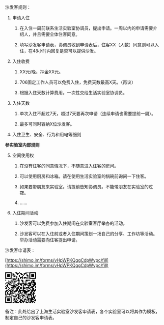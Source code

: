 沙发客规则：



1. 申请入住

    1. 在入住一周前联系生活实验室协调员，提出申请。一周以内的申请需要介绍人，并且需要全体住客同意。

    2. 填写沙发客申请表，协调员收到申请表后，住客XX（人数）同意则可以入住，在48小时内回复是否可以提供沙发。

2. 入住收费

    1. XX元/晚，押金XX元。

    2. 706固定工作人员可以免费入住，免费天数最高X天。（再议）

    3. 根据入住天数计算费用，一次性交给生活实验室协调员。

3. 入住天数

    1. 单次入住不超过7天，超过7天要再次申请（连续申请也需要提前一周）。

    2. 最多可同时容纳X位沙发客。

4. 入住卫生、安全、行为和用电等细则



**参实验室内部规则**



5. 空间使用权

    1. 在没有住客的同意情况下，不随意进入住客的房间。

    2. 可以使用厨房和冰箱。请在使用生活实验室的锅碗前询问一下住客。

    3. 如果要带朋友来实验室，请提前告知协调员。不能带朋友在实验室的过夜。

    4. ......

6. 入住期间活动

    1. 沙发客可以免费参加入住期间在实验室客厅举办的活动。

    2. 沙发客可以在入住前或者入住期间策划一场自己的分享、工作坊等活动。举办活动需要向住客提出申请。



沙发客申请表：



[https://shimo.im/forms/vHpWPKQggCdpWvpc/fill](https://shimo.im/forms/vHpWPKQggCdpWvpc/fill) 



![image](assets/1.jpg)


备注：此处给出了上海生活实验室沙发客申请表，各个实验室可以将其作为模板，制定自己的沙发客申请表。


